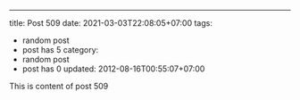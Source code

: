 ---
title: Post 509
date: 2021-03-03T22:08:05+07:00
tags:
  - random post
  - post has 5
category:
  - random post
  - post has 0
updated: 2012-08-16T00:55:07+07:00

This is content of post 509